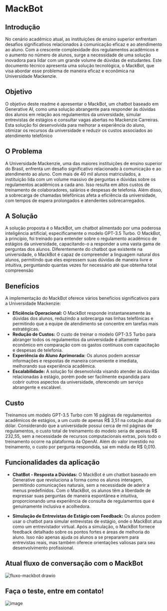 # MackBot

## Introdução

No cenário acadêmico atual, as instituições de ensino superior enfrentam desafios significativos relacionados à comunicação eficaz e ao atendimento ao aluno. Com a crescente complexidade dos regulamentos acadêmicos e o aumento no número de alunos, surge a necessidade de uma solução inovadora para lidar com um grande volume de dúvidas de estudantes. Este documento técnico apresenta uma solução tecnológica, o MackBot, que visa abordar esse problema de maneira eficaz e econômica na Universidade Mackenzie.

## Objetivo

O objetivo deste readme é apresentar o MackBot, um chatbot baseado em Generative AI, como uma solução abrangente para responder às dúvidas dos alunos em relação aos regulamentos da universidade, simular entrevistas de estágios e consultar vagas abertas no Mackenzie Carreiras. Esta solução foi desenvolvida para melhorar a experiência do aluno, otimizar os recursos da universidade e reduzir os custos associados ao atendimento telefônico

## O Problema

A Universidade Mackenzie, uma das maiores instituições de ensino superior do Brasil, enfrenta um desafio significativo relacionado à comunicação e ao atendimento ao aluno. Com mais de 40 mil alunos matriculados, a instituição lida com um volume massivo de perguntas e dúvidas sobre os regulamentos acadêmicos a cada ano. Isso resulta em altos custos de treinamento de colaboradores, salários e despesas de telefonia. Além disso, a sobrecarga de chamadas telefônicas afeta a eficiência da universidade, com tempos de espera prolongados e atendentes sobrecarregados.

## A Solução

A solução proposta é o MackBot, um chatbot alimentado por uma poderosa inteligência artificial, especificamente o modelo GPT-3.5 Turbo. O MackBot, à princípio, foi treinado para entender sobre o regulamento acadêmico de estágios da universidade, capacitando-o a responder a uma vasta gama de perguntas dos alunos. Diferentemente do chatbot que existente na universidade, o MackBot é capaz de compreender a linguagem natural dos alunos, permitindo que eles expressem suas dúvidas de maneira livre e intuitiva, perguntando quantas vezes for necessário até que obtenha total compreensão

## Benefícios

A implementação do MackBot oferece vários benefícios significativos para a Universidade Mackenzie:

*	**Eficiência Operacional:** O MackBot responde instantaneamente às dúvidas dos alunos, reduzindo a sobrecarga nas linhas telefônicas e permitindo que a equipe de atendimento se concentre em tarefas mais estratégicas.
*	**Redução de Custos:** O custo de treinar o modelo GPT-3.5 Turbo para abranger todos os regulamentos da universidade é altamente econômico em comparação com os gastos contínuos com capacitação e despesas de telefonia.
*	**Experiência do Aluno Aprimorada:** Os alunos podem acessar informações e respostas de maneira conveniente e imediata, melhorando sua experiência acadêmica.
*	**Escalabilidade:** A solução foi desenvolvida visando atender às dúvidas relacionadas à estágio, porém pode ser facilmente expandida para cobrir outros aspectos da universidade, oferecendo um serviço abrangente e escalável.

## Custo

Treinamos um modelo GPT-3.5 Turbo com 16 páginas de regulamentos acadêmicos de estágios, a um custo de apenas R$ 3,51 na cotação atual do dólar.
Considerando que a universidade possui cerca de mil páginas de regulamentos, o custo total de treinamento do modelo seria de apenas R$ 232,55, sem a necessidade de recursos computacionais extras, pois todo o treinamento ocorre na plataforma da OpenAI.
Além do valor investido no treinamento, o custo por pergunta respondida, sai em média de R$ 0,010.

## Funcionalidades da aplicação

* **ChatBot - Resposta a Dúvidas:** O MackBot é um chatbot baseado em Generative que revoluciona a forma como os alunos interagem, permitindo comunicações naturais, sem a necessidade de aderir a menus predefinidos. Com o MackBot, os alunos têm a liberdade de expressar suas perguntas de maneira espontânea e intuitiva, proporcionando uma experiência de consulta de regulamentos que é genuinamente inclusiva e acolhedora.

* **Simulação de Entrevistas de Estágio com Feedback:** Os alunos podem usar o chatbot para simular entrevistas de estágio, onde o MackBot atua como um entrevistador virtual. Após a simulação, o MackBot fornece feedback detalhado sobre os pontos fortes e áreas de melhoria do aluno. Isso não apenas ajuda os alunos a se prepararem para entrevistas reais, mas também oferece orientações valiosas para seu desenvolvimento profissional.
  
## Atual fluxo de conversação com o MackBot
![fluxo-mackbot drawio](https://github.com/codeByEdu/chatbot/assets/64917167/3d23466e-790b-495f-a31a-38251e34714c)

## Faça o teste, entre em contato!
![image](https://github.com/codeByEdu/chatbot/assets/64917167/21d7d595-d20a-46ec-9f0d-9ac0c113bb4b)
